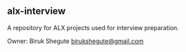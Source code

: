 ## alx-interview

A repository for ALX projects used for interview preparation.

Owner: Biruk Shegute <birukshegute@gmail.com>
